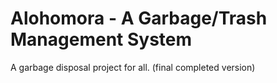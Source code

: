 # Alohomora - A Garbage/Trash Management System

A garbage disposal project for all. (final completed version)

